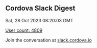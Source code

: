 ## Cordova Slack Digest
Sat, 28 Oct 2023 08:20:03 GMT

[User count: 4809](https://cordova.slack.com/)


Join the conversation at [slack.cordova.io](http://slack.cordova.io/)
